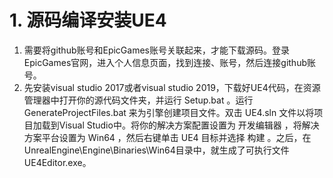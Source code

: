 # 1. 源码编译安装UE4
1. 需要将github账号和EpicGames账号关联起来，才能下载源码。登录EpicGames官网，进入个人信息页面，找到连接、账号，然后连接github账号。
2. 先安装visual studio 2017或者visual studio 2019，下载好UE4代码，在资源管理器中打开你的源代码文件夹，并运行 Setup.bat 。运行 GenerateProjectFiles.bat 来为引擎创建项目文件。双击 UE4.sln 文件以将项目加载到Visual Studio中。将你的解决方案配置设置为 开发编辑器 ，将解决方案平台设置为 Win64 ，然后右键单击 UE4 目标并选择 构建 。之后，在UnrealEngine\Engine\Binaries\Win64目录中，就生成了可执行文件UE4Editor.exe。